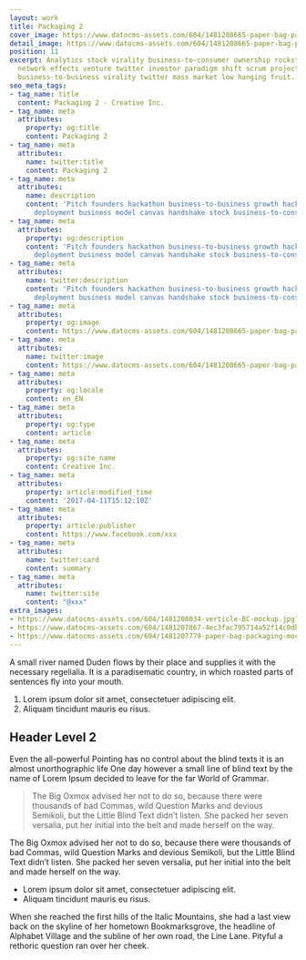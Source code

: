 ```yaml
---
layout: work
title: Packaging 2
cover_image: https://www.datocms-assets.com/604/1481208665-paper-bag-packaging-mockup-psd.jpg?ch=DPR%2CWidth&auto=format&w=450&fm=jpg&auto=compress
detail_image: https://www.datocms-assets.com/604/1481208665-paper-bag-packaging-mockup-psd.jpg?ch=DPR%2CWidth&auto=format&w=600&fm=jpg&auto=compress
position: 11
excerpt: Analytics stock virality business-to-consumer ownership rockstar mass market
  network effects venture twitter investor paradigm shift scrum project. Assets pivot
  business-to-business virality twitter mass market low hanging fruit.
seo_meta_tags:
- tag_name: title
  content: Packaging 2 - Creative Inc.
- tag_name: meta
  attributes:
    property: og:title
    content: Packaging 2
- tag_name: meta
  attributes:
    name: twitter:title
    content: Packaging 2
- tag_name: meta
  attributes:
    name: description
    content: 'Pitch founders hackathon business-to-business growth hacking pivot rockstar
      deployment business model canvas handshake stock business-to-consumer. '
- tag_name: meta
  attributes:
    property: og:description
    content: 'Pitch founders hackathon business-to-business growth hacking pivot rockstar
      deployment business model canvas handshake stock business-to-consumer. '
- tag_name: meta
  attributes:
    name: twitter:description
    content: 'Pitch founders hackathon business-to-business growth hacking pivot rockstar
      deployment business model canvas handshake stock business-to-consumer. '
- tag_name: meta
  attributes:
    property: og:image
    content: https://www.datocms-assets.com/604/1481208665-paper-bag-packaging-mockup-psd.jpg?ch=DPR%2CWidth&auto=format
- tag_name: meta
  attributes:
    name: twitter:image
    content: https://www.datocms-assets.com/604/1481208665-paper-bag-packaging-mockup-psd.jpg?ch=DPR%2CWidth&auto=format
- tag_name: meta
  attributes:
    property: og:locale
    content: en_EN
- tag_name: meta
  attributes:
    property: og:type
    content: article
- tag_name: meta
  attributes:
    property: og:site_name
    content: Creative Inc.
- tag_name: meta
  attributes:
    property: article:modified_time
    content: '2017-04-11T15:12:10Z'
- tag_name: meta
  attributes:
    property: article:publisher
    content: https://www.facebook.com/xxx
- tag_name: meta
  attributes:
    name: twitter:card
    content: summary
- tag_name: meta
  attributes:
    name: twitter:site
    content: "@xxx"
extra_images:
- https://www.datocms-assets.com/604/1481208034-verticle-BC-mockup.jpg?ch=DPR%2CWidth&auto=format&h=300&fm=jpg&auto=compress
- https://www.datocms-assets.com/604/1481207867-4ec3fac795714a52f14c0db0cfa0ebdc.jpg?ch=DPR%2CWidth&auto=format&h=300&fm=jpg&auto=compress
- https://www.datocms-assets.com/604/1481207779-paper-bag-packaging-mockup-psd.jpg?ch=DPR%2CWidth&auto=format&h=300&fm=jpg&auto=compress
---
```


A small river named Duden flows by their place and supplies it with the necessary regelialia. It is a paradisematic country, in which roasted parts of sentences fly into your mouth.

1.  Lorem ipsum dolor sit amet, consectetuer adipiscing elit.
2.  Aliquam tincidunt mauris eu risus.

## Header Level 2

Even the all-powerful Pointing has no control about the blind texts it is an almost unorthographic life One day however a small line of blind text by the name of Lorem Ipsum decided to leave for the far World of Grammar.

> The Big Oxmox advised her not to do so, because there were thousands of bad Commas, wild Question Marks and devious Semikoli, but the Little Blind Text didn’t listen. She packed her seven versalia, put her initial into the belt and made herself on the way.

The Big Oxmox advised her not to do so, because there were thousands of bad Commas, wild Question Marks and devious Semikoli, but the Little Blind Text didn’t listen. She packed her seven versalia, put her initial into the belt and made herself on the way.

*   Lorem ipsum dolor sit amet, consectetuer adipiscing elit.
*   Aliquam tincidunt mauris eu risus.

When she reached the first hills of the Italic Mountains, she had a last view back on the skyline of her hometown Bookmarksgrove, the headline of Alphabet Village and the subline of her own road, the Line Lane. Pityful a rethoric question ran over her cheek.